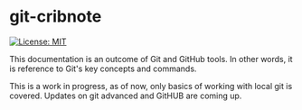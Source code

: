# git-cribnote

[![License: MIT](https://img.shields.io/badge/License-MIT-blue)](https://opensource.org/licenses/MIT)

This documentation is an outcome of Git and GitHub tools. In other words, it is reference to Git's key concepts and commands.

This is a work in progress, as of now, only basics of working with local git is covered. Updates on git advanced and GitHUB are coming up.
